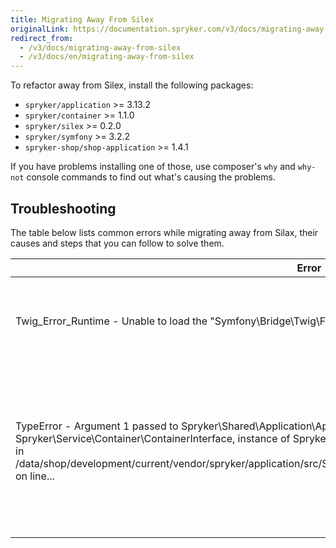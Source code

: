```yaml
---
title: Migrating Away From Silex
originalLink: https://documentation.spryker.com/v3/docs/migrating-away-from-silex
redirect_from:
  - /v3/docs/migrating-away-from-silex
  - /v3/docs/en/migrating-away-from-silex
---
```


To refactor away from Silex, install the following packages:

* `spryker/application` >= 3.13.2
* `spryker/container` >= 1.1.0
* `spryker/silex` >= 0.2.0
* `spryker/symfony` >= 3.2.2
* `spryker-shop/shop-application` >= 1.4.1

If you have problems installing one of those, use composer's `why` and `why-not` console commands to find out what's causing the problems.

## Troubleshooting
The table below lists common errors while migrating away from Silax, their causes and steps that you can follow to solve them.

| Error | Cause | Solution |
| --- | --- | --- |
| Twig_Error_Runtime - Unable to load the "Symfony\Bridge\Twig\Form\TwigRenderer" runtime in "@..." at line ... | This error happens when the `Symfony/Twig-bridge` below version 3.4 is installed. | Update `spyker/symfony` to >= 3.2.2 | 
|TypeError - Argument 1 passed to Spryker\Shared\Application\Application::__construct() must be an instance of Spryker\Service\Container\ContainerInterface, instance of Spryker\Shared\Kernel\Communication\Application given, called in /data/shop/development/current/vendor/spryker/application/src/Spryker/Zed/Application/Communication/ZedBootstrap.php on line... | This error is caused by a mismatch of the installed Spryker modules and 3rd party packages | <ol><li>Remove the following packages from your `composer.json` if you have them there:<ul><li>`spryker/pimple`</li><li>`silex/silex`</li><li>`pimple/pimple`</li></ul></li><li>Run `composer update`</li></ol> |
